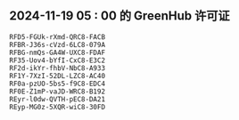 ## 2024-11-19 05 : 00 的 GreenHub 许可证
```
RFD5-FGUk-rXmd-QRC8-FACB
RFBR-J36s-cVzd-6LC8-079A
RFBG-nmQs-GA4W-UXC8-FDAF
RF35-Uov4-bYfI-CxC8-E3C2
RF2d-ikYr-fhbV-NbC8-A933
RF1Y-7XzI-52DL-LZC8-AC40
RF0a-pzUO-5bs5-f9C8-EDC4
RF0E-Z1mP-vaJD-WRC8-B192
REyr-l0dw-QVTH-pEC8-DA21
REyp-MG0z-5XQR-wiC8-30FD
```
